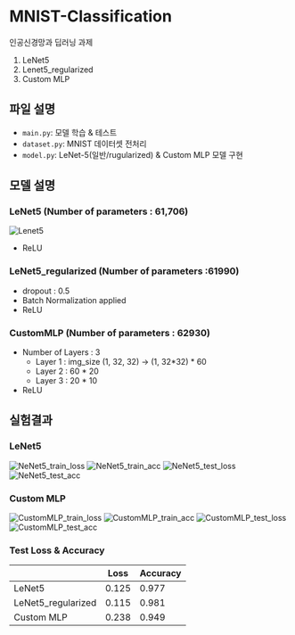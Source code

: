 # MNIST-Classification
인공신경망과 딥러닝 과제
  1. LeNet5
  2. Lenet5_regularized
  3. Custom MLP
     
## 파일 설명
- `main.py`: 모델 학습 & 테스트
- `dataset.py`: MNIST 데이터셋 전처리
- `model.py`: LeNet-5(일반/rugularized) & Custom MLP 모델 구현

## 모델 설명
### LeNet5 (Number of parameters : 61,706)
![Lenet5](https://github.com/Chayuho/MNIST_classification/assets/94342487/f8d850d2-0329-47b8-b528-cce4a6177682)
- ReLU

### LeNet5_regularized (Number of parameters :61990)
- dropout : 0.5
- Batch Normalization applied
- ReLU

### CustomMLP (Number of parameters : 62930)
- Number of Layers : 3
  - Layer 1 : img_size (1, 32, 32) -> (1, 32*32) * 60
  - Layer 2 : 60 * 20
  - Layer 3 : 20 * 10
- ReLU

## 실험결과
### LeNet5
![NeNet5_train_loss](https://github.com/Chayuho/MNIST_classification/assets/94342487/f30ecf4d-bf72-4bee-9ad8-3059bdf12467s=0.3)
![NeNet5_train_acc](https://github.com/Chayuho/MNIST_classification/assets/94342487/ac3438e4-8830-4db9-824c-af833821c059)
![NeNet5_test_loss](https://github.com/Chayuho/MNIST_classification/assets/94342487/06e16218-7f63-40a8-a0ba-58feecee890e)
![NeNet5_test_acc](https://github.com/Chayuho/MNIST_classification/assets/94342487/564789d0-2d18-4b53-9c40-c65479973cbc)

### Custom MLP
![CustomMLP_train_loss](https://github.com/Chayuho/MNIST_classification/assets/94342487/0faf4433-53fd-4977-9994-71298bc85105)
![CustomMLP_train_acc](https://github.com/Chayuho/MNIST_classification/assets/94342487/bb8fd77e-608e-47f6-9eaa-bbfa707eb9e6)
![CustomMLP_test_loss](https://github.com/Chayuho/MNIST_classification/assets/94342487/5535032e-82aa-4de5-a670-953928801dda)
![CustomMLP_test_acc](https://github.com/Chayuho/MNIST_classification/assets/94342487/0e776def-3fc3-413a-a361-575a1f1de70a)

### Test Loss & Accuracy
|                    | Loss      | Accuracy  |
|--------------------|-----------|-----------|
| LeNet5             | 0.125     | 0.977     |
| LeNet5_regularized | 0.115     | 0.981     |
| Custom MLP         | 0.238     | 0.949     |
